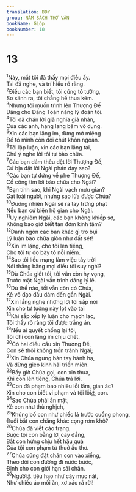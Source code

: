 ```yaml
---
translation: BDY
group: NĂM SÁCH THƠ VĂN
bookName: Gióp 
bookNumber: 18
---
```


<div class="title"><h1>13</h1></div>
<span class="verse giop_13_1"><sup>1</sup>Này, mắt tôi đã thấy mọi điều ấy.<br/>Tai đã nghe, và trí hiểu rõ ràng.<br/></span>
<span class="verse giop_13_2"><sup>2</sup>Điều các bạn biết, tôi cũng tỏ tường,<br/>So sánh ra, tôi chẳng hề thua kém.<br/></span>
<span class="verse giop_13_3"><sup>3</sup>Nhưng tôi muốn trình lên Thượng Đế<br/>Dâng cho Đấng Toàn năng lý đoán tôi.<br/></span>
<span class="verse giop_13_4"><sup>4</sup>Tôi đã chán lời giả nghĩa giả nhân,<br/>Của các anh, hạng lang băm vô dụng.<br/></span>
<span class="verse giop_13_5"><sup>5</sup>Xin các bạn lặng im, đừng mở miệng<br/>Để tỏ mình còn đôi chút khôn ngoan.<br/></span>
<span class="verse giop_13_6"><sup>6</sup>Tôi lập luận, xin các bạn lắng tai,<br/>Chú ý nghe lời tôi tự bào chữa.<br/></span>
<span class="verse giop_13_7"><sup>7</sup>Các bạn dám thêu dệt lời Thượng Đế,<br/>Cứ bịa đặt lời Ngài phán dạy sao?<br/></span>
<span class="verse giop_13_8"><sup>8</sup>Các bạn tự đứng về phe Thượng Đế,<br/>Cố công tìm lời bào chữa cho Ngài?<br/></span>
<span class="verse giop_13_9"><sup>9</sup>Bạn tính sao, khi Ngài vạch mưu gian?<br/>Gạt loài người, nhưng sao lừa được Chúa?<br/></span>
<span class="verse giop_13_10"><sup>10</sup>Đương nhiên Ngài sẽ ra tay trừng phạt<br/>Nếu bạn cứ biện hộ gian cho Ngài.<br/></span>
<span class="verse giop_13_11"><sup>11</sup>Uy nghiêm Ngài, các bạn không khiếp sợ,<br/>Không bao giờ biết tán đởm kinh tâm?<br/></span>
<span class="verse giop_13_12"><sup>12</sup>Danh ngôn các bạn khác gì tro bụi<br/>Lý luận bào chữa giòn như đất sét!<br/></span>
<span class="verse giop_13_13"><sup>13</sup>Xin im lặng, cho tôi lên tiếng,<br/>Cho tôi tự do bày tỏ nỗi niềm.<br/></span>
<span class="verse giop_13_14"><sup>14</sup>Sao tôi liều mạng làm việc tày trời<br/>Nói thẳng băng mọi điều tôi suy nghĩ?<br/></span>
<span class="verse giop_13_15"><sup>15</sup>Dù Chúa giết tôi, tôi vẫn còn hy vọng,<br/>Trước mặt Ngài vẫn trình dâng lý lẽ.<br/></span>
<span class="verse giop_13_16"><sup>16</sup>Dù thế nào, tồi vẫn còn có Chúa,<br/>Kẻ vô đạo đâu dám đến gần Ngài.<br/></span>
<span class="verse giop_13_17"><sup>17</sup>Xin lắng nghe những lời tôi sắp nói<br/>Xin cho tư tưởng này lọt vào tai<br/></span>
<span class="verse giop_13_18"><sup>18</sup>Khi sắp xếp lý luận cho mạch lạc,<br/>Tôi thấy rõ ràng tôi được trắng án.<br/></span>
<span class="verse giop_13_19"><sup>19</sup>Nếu ai quyết chống lại tôi,<br/>Tôi chỉ còn lặng im chịu chết.<br/></span>
<span class="verse giop_13_20"><sup>20</sup>Có hai điều cầu xin Thượng Đế,<br/>Con sẽ thôi không trốn tránh Ngài;<br/></span>
<span class="verse giop_13_21"><sup>21</sup>Xin Chúa ngưng bàn tay hành hạ,<br/>Và đừng gieo kinh hãi triền miên.<br/></span>
<span class="verse giop_13_22"><sup>22</sup>Bấy giờ Chúa gọi, con xin thưa,<br/>Khi con lên tiếng, Chúa trả lời.<br/></span>
<span class="verse giop_13_23"><sup>23</sup>Con đã phạm bao nhiêu lỗi lầm, gian ác?<br/>Xin cho con biết vi phạm và tội lỗi<a href="#" data-toggle="tooltip" data-placement="bottom" title="Nt (số ít)">⚓</a> con.<br/></span>
<span class="verse giop_13_24"><sup>24</sup>Sao Chúa phải ẩn mặt,<br/>Kể con như thù nghịch,<br/></span>
<span class="verse giop_13_25"><sup>25</sup>Khủng bố con như chiếc lá trước cuồng phong,<br/>Đuổi bắt con chẳng khác cọng rơm khô?<br/></span>
<span class="verse giop_13_26"><sup>26</sup>Chúa đã viết cáo trạng,<br/>Buộc tội con bằng lời cay đắng,<br/>Bắt con hứng chịu hết hậu quả<br/>Của tội con phạm từ thuở ấu thơ.<br/></span>
<span class="verse giop_13_27"><sup>27</sup>Chúa cũng đặt chân con vào xiềng,<br/>Theo dõi con đường đi nước bước,<br/>Định cho con giới hạn sãi chân.<br/></span>
<span class="verse giop_13_28"><sup>28</sup>Người<a href="#" data-toggle="tooltip" data-placement="bottom" title="Nt nó">⚓</a> tiêu hao như cây mục nát,<br/>Như chiếc áo mối ăn, xơ xác rã rời!</span>
